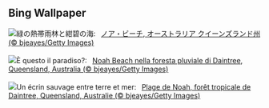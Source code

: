 ## Bing Wallpaper
![](https://www.bing.com/th?id=OHR.NoahBeach_JA-JP0901623378_UHD.jpg&w=1000)緑の熱帯雨林と紺碧の海:&nbsp;&ensp;[ノア・ビーチ, オーストラリア クイーンズランド州 (© bjeayes/Getty Images)](https://www.bing.com/th?id=OHR.NoahBeach_JA-JP0901623378_UHD.jpg)
<br><br/>
![](https://www.bing.com/th?id=OHR.NoahBeach_IT-IT4884170767_UHD.jpg&w=1000)È questo il paradiso?:&nbsp;&ensp;[Noah Beach nella foresta pluviale di Daintree, Queensland, Australia (© bjeayes/Getty Images)](https://www.bing.com/th?id=OHR.NoahBeach_IT-IT4884170767_UHD.jpg)
<br><br/>
![](https://www.bing.com/th?id=OHR.NoahBeach_FR-FR8649402194_UHD.jpg&w=1000)Un écrin sauvage entre terre et mer:&nbsp;&ensp;[Plage de Noah, forêt tropicale de Daintree, Queensland, Australie (© bjeayes/Getty Images)](https://www.bing.com/th?id=OHR.NoahBeach_FR-FR8649402194_UHD.jpg)
<br><br/>
